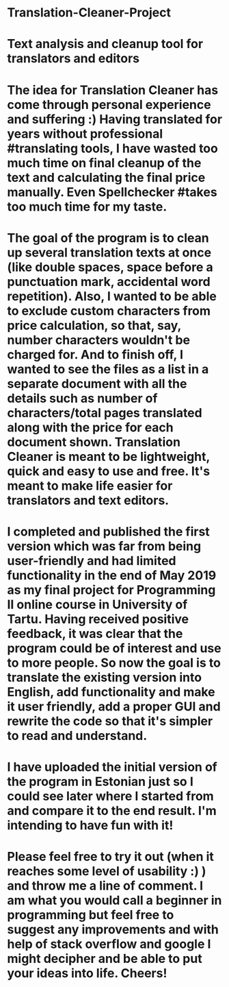 # Translation-Cleaner-Project
# Text analysis and cleanup tool for translators and editors
# The idea for Translation Cleaner has come through personal experience and suffering :) Having translated for years without professional #translating tools, I have wasted too much time on final cleanup of the text and calculating the final price manually. Even Spellchecker #takes too much time for my taste.

# The goal of the program is to clean up several translation texts at once (like double spaces, space before a punctuation mark, accidental word repetition). Also, I wanted to be able to exclude custom characters from price calculation, so that, say, number characters wouldn't be charged for. And to finish off, I wanted to see the files as a list in a separate document with all the details such as number of characters/total pages translated along with the price for each document shown. Translation Cleaner is meant to be lightweight, quick and easy to use and free. It's meant to make life easier for translators and text editors.

# I completed and published the first version which was far from being user-friendly and had limited functionality in the end of May 2019 as my final project for Programming II online course in University of Tartu. Having received positive feedback, it was clear that the program could be of interest and use to more people. So now the goal is to translate the existing version into English, add functionality and make it user friendly, add a proper GUI and rewrite the code so that it's simpler to read and understand.

# I have uploaded the initial version of the program in Estonian just so I could see later where I started from and compare it to the end result. I'm intending to have fun with it!

# Please feel free to try it out (when it reaches some level of usability :) ) and throw me a line of comment. I am what you would call a beginner in programming but feel free to suggest any improvements and with help of stack overflow and google I might decipher and be able to put your ideas into life. Cheers!
